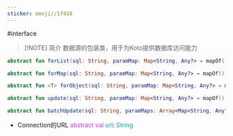 ```yaml
---
sticker: emoji//1f418
---
```

#interface

> [!NOTE] 简介
> 数据源的包装类，用于为Koto提供数据库访问能力

```kotlin file:通过传入的sql和Map查询数据列表
abstract fun forList(sql: String, paramMap: Map<String, Any?> = mapOf()): List<Map<String, Any>>  
```

```kotlin file:通过传入的sql和Map查询行数据
abstract fun forMap(sql: String, paramMap: Map<String, Any?> = mapOf()): Map<String, Any>?  
```

```kotlin file:通过传入的sql和Map查询单行数据(支持类型解析)
abstract fun <T> forObject(sql: String, paramMap: Map<String, Any?> = mapOf(), clazz: Class<T>): T?  
```

```kotlin file:根据传入的sql和Map更新数据行
abstract fun update(sql: String, paramMap: Map<String, Any?> = mapOf()): Int
```

  ```kotlin file:根据传入的sql和Map批量执行更新数据行
abstract fun batchUpdate(sql: String, paramMaps: Array<Map<String, Any?>> = arrayOf()): IntArray 
  ```

- Connection的URL
<span style="color:#c73ef9">abstract</span> <span style="color:#c73ef9">val</span> <span style="color:#0ca9ac">url</span>: <span style="color:#0ca9ac">String</span>